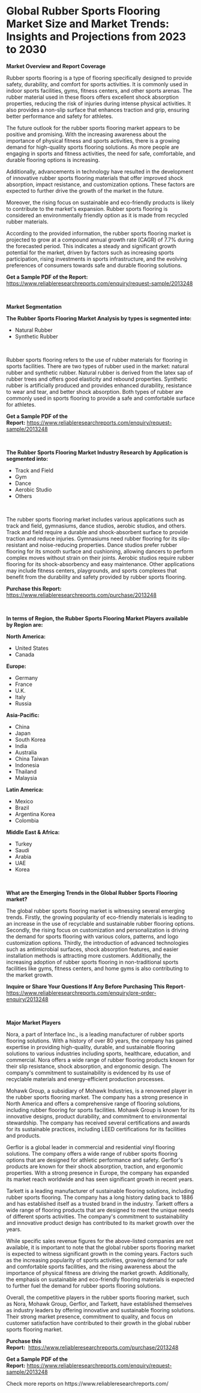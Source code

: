 <p><h1>Global Rubber Sports Flooring Market Size and Market Trends: Insights and Projections from 2023 to 2030</h1></p><p><strong>Market Overview and Report Coverage</strong></p>
<p><p>Rubber sports flooring is a type of flooring specifically designed to provide safety, durability, and comfort for sports activities. It is commonly used in indoor sports facilities, gyms, fitness centers, and other sports arenas. The rubber material used in these floors offers excellent shock absorption properties, reducing the risk of injuries during intense physical activities. It also provides a non-slip surface that enhances traction and grip, ensuring better performance and safety for athletes.</p><p>The future outlook for the rubber sports flooring market appears to be positive and promising. With the increasing awareness about the importance of physical fitness and sports activities, there is a growing demand for high-quality sports flooring solutions. As more people are engaging in sports and fitness activities, the need for safe, comfortable, and durable flooring options is increasing.</p><p>Additionally, advancements in technology have resulted in the development of innovative rubber sports flooring materials that offer improved shock absorption, impact resistance, and customization options. These factors are expected to further drive the growth of the market in the future.</p><p>Moreover, the rising focus on sustainable and eco-friendly products is likely to contribute to the market's expansion. Rubber sports flooring is considered an environmentally friendly option as it is made from recycled rubber materials.</p><p>According to the provided information, the rubber sports flooring market is projected to grow at a compound annual growth rate (CAGR) of 7.7% during the forecasted period. This indicates a steady and significant growth potential for the market, driven by factors such as increasing sports participation, rising investments in sports infrastructure, and the evolving preferences of consumers towards safe and durable flooring solutions.</p></p>
<p><strong>Get a Sample PDF of the Report:</strong> <a href="https://www.reliableresearchreports.com/enquiry/request-sample/2013248">https://www.reliableresearchreports.com/enquiry/request-sample/2013248</a></p>
<p>&nbsp;</p>
<p><strong>Market Segmentation</strong></p>
<p><strong>The Rubber Sports Flooring Market Analysis by types is segmented into:</strong></p>
<p><ul><li>Natural Rubber</li><li>Synthetic Rubber</li></ul></p>
<p>&nbsp;</p>
<p><p>Rubber sports flooring refers to the use of rubber materials for flooring in sports facilities. There are two types of rubber used in the market: natural rubber and synthetic rubber. Natural rubber is derived from the latex sap of rubber trees and offers good elasticity and rebound properties. Synthetic rubber is artificially produced and provides enhanced durability, resistance to wear and tear, and better shock absorption. Both types of rubber are commonly used in sports flooring to provide a safe and comfortable surface for athletes.</p></p>
<p><strong>Get a Sample PDF of the Report:</strong>&nbsp;<a href="https://www.reliableresearchreports.com/enquiry/request-sample/2013248">https://www.reliableresearchreports.com/enquiry/request-sample/2013248</a></p>
<p>&nbsp;</p>
<p><strong>The Rubber Sports Flooring Market Industry Research by Application is segmented into:</strong></p>
<p><ul><li>Track and Field</li><li>Gym</li><li>Dance</li><li>Aerobic Studio</li><li>Others</li></ul></p>
<p>&nbsp;</p>
<p><p>The rubber sports flooring market includes various applications such as track and field, gymnasiums, dance studios, aerobic studios, and others. Track and field require a durable and shock-absorbent surface to provide traction and reduce injuries. Gymnasiums need rubber flooring for its slip-resistant and noise-reducing properties. Dance studios prefer rubber flooring for its smooth surface and cushioning, allowing dancers to perform complex moves without strain on their joints. Aerobic studios require rubber flooring for its shock-absorbency and easy maintenance. Other applications may include fitness centers, playgrounds, and sports complexes that benefit from the durability and safety provided by rubber sports flooring.</p></p>
<p><strong>Purchase this Report:</strong>&nbsp; <a href="https://www.reliableresearchreports.com/purchase/2013248">https://www.reliableresearchreports.com/purchase/2013248</a></p>
<p>&nbsp;</p>
<p><strong>In terms of Region, the Rubber Sports Flooring Market Players available by Region are:</strong></p>
<p>
    <p> <strong> North America: </strong>
        <ul>
            <li>United States</li>
            <li>Canada</li>
        </ul>
        </p> 
    <p> <strong> Europe: </strong>
        <ul>
            <li>Germany</li>
            <li>France</li>
            <li>U.K.</li>
            <li>Italy</li>
            <li>Russia</li>
        </ul>
        </p> 
    <p> <strong> Asia-Pacific: </strong>
        <ul>
            <li>China</li>
            <li>Japan</li>
            <li>South Korea</li>
            <li>India</li>
            <li>Australia</li>
            <li>China Taiwan</li>
            <li>Indonesia</li>
            <li>Thailand</li>
            <li>Malaysia</li>
        </ul>
        </p> 
    <p> <strong> Latin America: </strong>
        <ul>
            <li>Mexico</li>
            <li>Brazil</li>
            <li>Argentina Korea</li>
            <li>Colombia</li>
        </ul>
        </p> 
    <p> <strong> Middle East & Africa: </strong>
        <ul>
            <li>Turkey</li>
            <li>Saudi</li>
            <li>Arabia</li>
            <li>UAE</li>
            <li>Korea</li>
        </ul>
    </p>
    </p>
<p>&nbsp;</p>
<p><strong>What are the Emerging Trends in the Global Rubber Sports Flooring market?</strong></p>
<p><p>The global rubber sports flooring market is witnessing several emerging trends. Firstly, the growing popularity of eco-friendly materials is leading to an increase in the use of recyclable and sustainable rubber flooring options. Secondly, the rising focus on customization and personalization is driving the demand for sports flooring with various colors, patterns, and logo customization options. Thirdly, the introduction of advanced technologies such as antimicrobial surfaces, shock absorption features, and easier installation methods is attracting more customers. Additionally, the increasing adoption of rubber sports flooring in non-traditional sports facilities like gyms, fitness centers, and home gyms is also contributing to the market growth.</p></p>
<p><strong>Inquire or Share Your Questions If Any Before Purchasing This Report</strong>- <a href="https://www.reliableresearchreports.com/enquiry/pre-order-enquiry/2013248">https://www.reliableresearchreports.com/enquiry/pre-order-enquiry/2013248</a></p>
<p>&nbsp;</p>
<p><strong>Major Market Players</strong></p>
<p><p>Nora, a part of Interface Inc., is a leading manufacturer of rubber sports flooring solutions. With a history of over 80 years, the company has gained expertise in providing high-quality, durable, and sustainable flooring solutions to various industries including sports, healthcare, education, and commercial. Nora offers a wide range of rubber flooring products known for their slip resistance, shock absorption, and ergonomic design. The company's commitment to sustainability is evidenced by its use of recyclable materials and energy-efficient production processes.</p><p>Mohawk Group, a subsidiary of Mohawk Industries, is a renowned player in the rubber sports flooring market. The company has a strong presence in North America and offers a comprehensive range of flooring solutions, including rubber flooring for sports facilities. Mohawk Group is known for its innovative designs, product durability, and commitment to environmental stewardship. The company has received several certifications and awards for its sustainable practices, including LEED certifications for its facilities and products.</p><p>Gerflor is a global leader in commercial and residential vinyl flooring solutions. The company offers a wide range of rubber sports flooring options that are designed for athletic performance and safety. Gerflor's products are known for their shock absorption, traction, and ergonomic properties. With a strong presence in Europe, the company has expanded its market reach worldwide and has seen significant growth in recent years.</p><p>Tarkett is a leading manufacturer of sustainable flooring solutions, including rubber sports flooring. The company has a long history dating back to 1886 and has established itself as a trusted brand in the industry. Tarkett offers a wide range of flooring products that are designed to meet the unique needs of different sports activities. The company's commitment to sustainability and innovative product design has contributed to its market growth over the years.</p><p>While specific sales revenue figures for the above-listed companies are not available, it is important to note that the global rubber sports flooring market is expected to witness significant growth in the coming years. Factors such as the increasing popularity of sports activities, growing demand for safe and comfortable sports facilities, and the rising awareness about the importance of physical fitness are driving the market growth. Additionally, the emphasis on sustainable and eco-friendly flooring materials is expected to further fuel the demand for rubber sports flooring solutions.</p><p>Overall, the competitive players in the rubber sports flooring market, such as Nora, Mohawk Group, Gerflor, and Tarkett, have established themselves as industry leaders by offering innovative and sustainable flooring solutions. Their strong market presence, commitment to quality, and focus on customer satisfaction have contributed to their growth in the global rubber sports flooring market.</p></p>
<p><strong>Purchase this Report:</strong>&nbsp;&nbsp;<a href="https://www.reliableresearchreports.com/purchase/2013248">https://www.reliableresearchreports.com/purchase/2013248</a></p>
<p></p>
<p><strong>Get a Sample PDF of the Report:</strong>&nbsp;<a href="https://www.reliableresearchreports.com/enquiry/request-sample/2013248">https://www.reliableresearchreports.com/enquiry/request-sample/2013248</a></p>
<p>Check more reports on https://www.reliableresearchreports.com/</p>